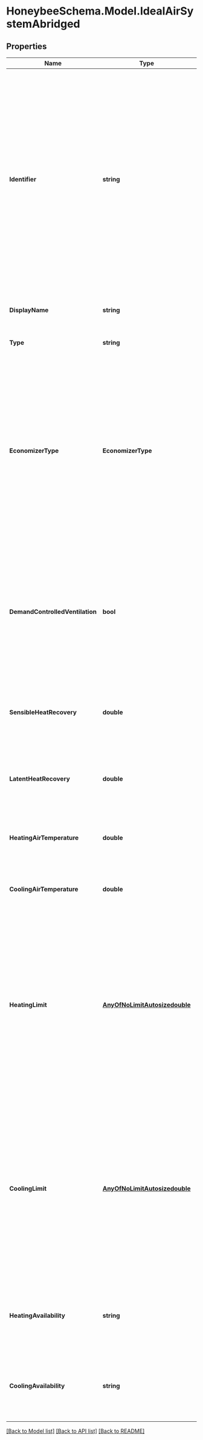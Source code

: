 
# HoneybeeSchema.Model.IdealAirSystemAbridged

## Properties

Name | Type | Description | Notes
------------ | ------------- | ------------- | -------------
**Identifier** | **string** | Text string for a unique object ID. This identifier remains constant as the object is mutated, copied, and serialized to different formats (eg. dict, idf, osm). This identifier is also used to reference the object across a Model. It must be &lt; 100 characters, use only ASCII characters and exclude (, ; ! \\n \\t). | 
**DisplayName** | **string** | Display name of the object with no character restrictions. | [optional] 
**Type** | **string** |  | [optional] [readonly] [default to "IdealAirSystemAbridged"]
**EconomizerType** | **EconomizerType** | Text to indicate the type of air-side economizer used on the ideal air system. Economizers will mix in a greater amount of outdoor air to cool the zone (rather than running the cooling system) when the zone needs cooling and the outdoor air is cooler than the zone. | [optional] [default to "DifferentialDryBulb"]
**DemandControlledVentilation** | **bool** | Boolean to note whether demand controlled ventilation should be used on the system, which will vary the amount of ventilation air according to the occupancy schedule of the zone. | [optional] [default to false]
**SensibleHeatRecovery** | **double** | A number between 0 and 1 for the effectiveness of sensible heat recovery within the system. | [optional] [default to 0D]
**LatentHeatRecovery** | **double** | A number between 0 and 1 for the effectiveness of latent heat recovery within the system. | [optional] [default to 0D]
**HeatingAirTemperature** | **double** | A number for the maximum heating supply air temperature [C]. | [optional] [default to 50D]
**CoolingAirTemperature** | **double** | A number for the minimum cooling supply air temperature [C]. | [optional] [default to 13D]
**HeatingLimit** | [**AnyOfNoLimitAutosizedouble**](AnyOfNoLimitAutosizedouble.md) | A number for the maximum heating capacity in Watts. This can also be an Autosize object to indicate that the capacity should be determined during the EnergyPlus sizing calculation. This can also be a NoLimit object to indicate no upper limit to the heating capacity. | [optional] 
**CoolingLimit** | [**AnyOfNoLimitAutosizedouble**](AnyOfNoLimitAutosizedouble.md) | A number for the maximum cooling capacity in Watts. This can also be an Autosize object to indicate that the capacity should be determined during the EnergyPlus sizing calculation. This can also be a NoLimit object to indicate no upper limit to the cooling capacity. | [optional] 
**HeatingAvailability** | **string** | An optional identifier of a schedule to set the availability of heating over the course of the simulation. | [optional] 
**CoolingAvailability** | **string** | An optional identifier of a schedule to set the availability of cooling over the course of the simulation. | [optional] 

[[Back to Model list]](../README.md#documentation-for-models)
[[Back to API list]](../README.md#documentation-for-api-endpoints)
[[Back to README]](../README.md)

